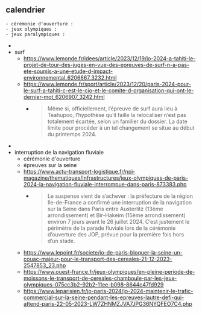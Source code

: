 ## calendrier
	- cérémonie d'ouverture :
	- jeux olympiques :
	- jeux paralympiques :
-
- surf
	- https://www.lemonde.fr/idees/article/2023/12/19/jo-2024-a-tahiti-le-projet-de-tour-des-juges-en-vue-des-epreuves-de-surf-n-a-pas-ete-soumis-a-une-etude-d-impact-environnemental_6206667_3232.html
	- https://www.lemonde.fr/sport/article/2023/12/20/paris-2024-pour-le-surf-a-tahiti-c-est-le-cio-et-le-comite-d-organisation-qui-ont-le-dernier-mot_6206907_3242.html
		- > Même si, officiellement, l’épreuve de surf aura lieu à Teahupoo, l’hypothèse qu’il faille la relocaliser n’est pas totalement écartée, selon un familier du dossier. La date limite pour procéder à un tel changement se situe au début du printemps 2024.
-
- interruption de la navigation fluviale
	- cérémonie d'ouverture
	- épreuves sur la seine
	- https://www.actu-transport-logistique.fr/npi-magazine/thematiques/infrastructures/jeux-olympiques-de-paris-2024-la-navigation-fluviale-interrompue-dans-paris-873383.php
		- > Le suspense vient de s’achever : la préfecture de la région Ile-de-France a confirmé une interruption de la navigation sur la Seine dans Paris entre Austerlitz (13ème arrondissement) et Bir-Hakeim (15ème arrondissement) environ 7 jours avant le 26 juillet 2024. C’est justement le périmètre de la parade fluviale lors de la cérémonie d’ouverture des JOP, prévue pour la première fois hors d’un stade.
	- https://www.lepoint.fr/societe/jo-de-paris-bloquer-la-seine-un-couac-majeur-pour-le-transport-des-cereales-21-12-2023-2547853_23.php
	- https://www.ouest-france.fr/jeux-olympiques/en-pleine-periode-de-moissons-le-transport-de-cereales-chamboule-par-les-jeux-olympiques-075cc3b2-92b2-11ee-b098-8644c47fd929
	- https://www.leparisien.fr/jo-paris-2024/jo-2024-maintenir-le-trafic-commercial-sur-la-seine-pendant-les-epreuves-lautre-defi-qui-attend-paris-22-05-2023-LW7ZHNMZJVA7JPG36NYQFEO7C4.php